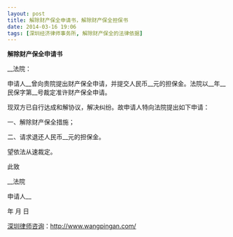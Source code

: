 ```yaml
---
layout: post
title: 解除财产保全申请书，解除财产保全担保书
date: 2014-03-16 19:06
tags: [深圳经济律师事务所, 解除财产保全的法律依据]
---
```

<strong>解除财产保全申请书</strong>

__法院：

申请人__曾向贵院提出财产保全申请，并提交人民币__元的担保金。法院以__年__民保字第__号裁定准许财产保全申请。

现双方已自行达成和解协议，解决纠纷。故申请人特向法院提出如下申请：

一、解除财产保全措施；

二、请求退还人民币__元的担保金。

望依法从速裁定。

此致

__法院

申请人__

年 月 日



<a href="http://www.wangpingan.com/">深圳律师咨询</a>：<a href="http://www.wangpingan.com/">http://www.wangpingan.com/</a>


